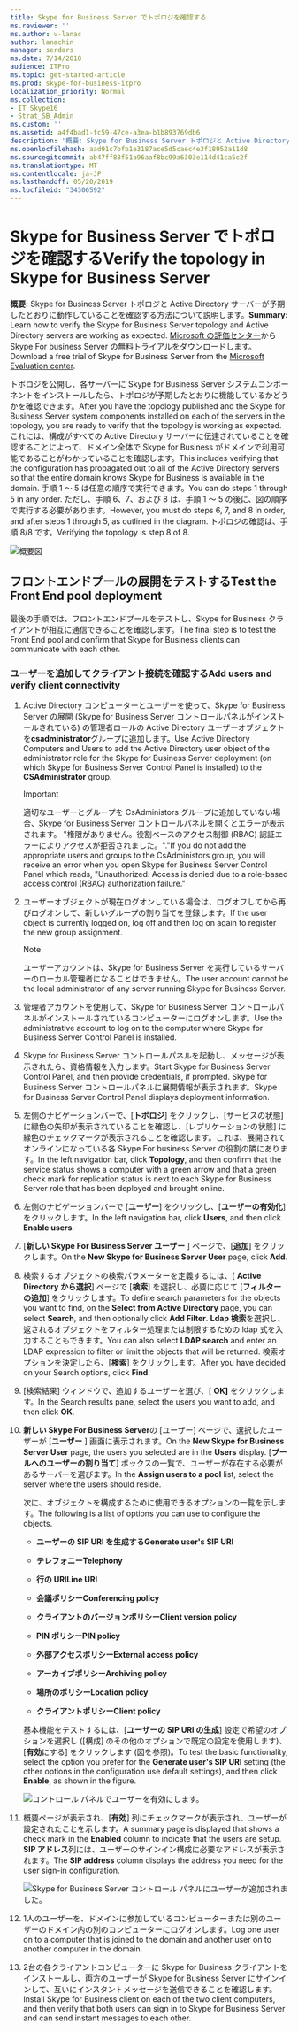 ```yaml
---
title: Skype for Business Server でトポロジを確認する
ms.reviewer: ''
ms.author: v-lanac
author: lanachin
manager: serdars
ms.date: 7/14/2018
audience: ITPro
ms.topic: get-started-article
ms.prod: skype-for-business-itpro
localization_priority: Normal
ms.collection:
- IT_Skype16
- Strat_SB_Admin
ms.custom: ''
ms.assetid: a4f4bad1-fc59-47ce-a3ea-b1b893769db6
description: '概要: Skype for Business Server トポロジと Active Directory サーバーが予期したとおりに動作していることを確認する方法について説明します。 Skype for Business Server の無料トライアルは、次https://www.microsoft.com/evalcenter/evaluate-skype-for-business-serverの Microsoft 評価センターからダウンロードしてください。'
ms.openlocfilehash: aad91c7bfb1e3187ace5d5caec4e3f18952a11d8
ms.sourcegitcommit: ab47ff88f51a96aaf8bc99a6303e114d41ca5c2f
ms.translationtype: MT
ms.contentlocale: ja-JP
ms.lasthandoff: 05/20/2019
ms.locfileid: "34306592"
---
```

# <a name="verify-the-topology-in-skype-for-business-server"></a><span data-ttu-id="ba199-104">Skype for Business Server でトポロジを確認する</span><span class="sxs-lookup"><span data-stu-id="ba199-104">Verify the topology in Skype for Business Server</span></span>
 
<span data-ttu-id="ba199-105">**概要:** Skype for Business Server トポロジと Active Directory サーバーが予期したとおりに動作していることを確認する方法について説明します。</span><span class="sxs-lookup"><span data-stu-id="ba199-105">**Summary:** Learn how to verify the Skype for Business Server topology and Active Directory servers are working as expected.</span></span> <span data-ttu-id="ba199-106">[Microsoft の評価センター](https://www.microsoft.com/evalcenter/evaluate-skype-for-business-server)から Skype For business Server の無料トライアルをダウンロードします。</span><span class="sxs-lookup"><span data-stu-id="ba199-106">Download a free trial of Skype for Business Server from the [Microsoft Evaluation center](https://www.microsoft.com/evalcenter/evaluate-skype-for-business-server).</span></span>
  
<span data-ttu-id="ba199-107">トポロジを公開し、各サーバーに Skype for Business Server システムコンポーネントをインストールしたら、トポロジが予期したとおりに機能しているかどうかを確認できます。</span><span class="sxs-lookup"><span data-stu-id="ba199-107">After you have the topology published and the Skype for Business Server system components installed on each of the servers in the topology, you are ready to verify that the topology is working as expected.</span></span> <span data-ttu-id="ba199-108">これには、構成がすべての Active Directory サーバーに伝達されていることを確認することによって、ドメイン全体で Skype for Business がドメインで利用可能であることがわかっていることを確認します。</span><span class="sxs-lookup"><span data-stu-id="ba199-108">This includes verifying that the configuration has propagated out to all of the Active Directory servers so that the entire domain knows Skype for Business is available in the domain.</span></span> <span data-ttu-id="ba199-109">手順 1 ～ 5 は任意の順序で実行できます。</span><span class="sxs-lookup"><span data-stu-id="ba199-109">You can do steps 1 through 5 in any order.</span></span> <span data-ttu-id="ba199-110">ただし、手順 6、7、および 8 は、手順 1 ～ 5 の後に、図の順序で実行する必要があります。</span><span class="sxs-lookup"><span data-stu-id="ba199-110">However, you must do steps 6, 7, and 8 in order, and after steps 1 through 5, as outlined in the diagram.</span></span> <span data-ttu-id="ba199-111">トポロジの確認は、手順 8/8 です。</span><span class="sxs-lookup"><span data-stu-id="ba199-111">Verifying the topology is step 8 of 8.</span></span>
  
![概要図](../../media/c8698b53-1282-4978-a9a6-ca3f7a778f60.png)
  
## <a name="test-the-front-end-pool-deployment"></a><span data-ttu-id="ba199-113">フロントエンドプールの展開をテストする</span><span class="sxs-lookup"><span data-stu-id="ba199-113">Test the Front End pool deployment</span></span>

<span data-ttu-id="ba199-114">最後の手順では、フロントエンドプールをテストし、Skype for Business クライアントが相互に通信できることを確認します。</span><span class="sxs-lookup"><span data-stu-id="ba199-114">The final step is to test the Front End pool and confirm that Skype for Business clients can communicate with each other.</span></span> 
  
### <a name="add-users-and-verify-client-connectivity"></a><span data-ttu-id="ba199-115">ユーザーを追加してクライアント接続を確認する</span><span class="sxs-lookup"><span data-stu-id="ba199-115">Add users and verify client connectivity</span></span>

1. <span data-ttu-id="ba199-116">Active Directory コンピューターとユーザーを使って、Skype for Business Server の展開 (Skype for Business Server コントロールパネルがインストールされている) の管理者ロールの Active Directory ユーザーオブジェクトを**csadministrator**グループに追加します。</span><span class="sxs-lookup"><span data-stu-id="ba199-116">Use Active Directory Computers and Users to add the Active Directory user object of the administrator role for the Skype for Business Server deployment (on which Skype for Business Server Control Panel is installed) to the **CSAdministrator** group.</span></span>
    
    > [!IMPORTANT]
    > <span data-ttu-id="ba199-117">適切なユーザーとグループを CsAdministors グループに追加していない場合、Skype for Business Server コントロールパネルを開くとエラーが表示されます。 "権限がありません。役割ベースのアクセス制御 (RBAC) 認証エラーによりアクセスが拒否されました。"."</span><span class="sxs-lookup"><span data-stu-id="ba199-117">If you do not add the appropriate users and groups to the CsAdministors group, you will receive an error when you open Skype for Business Server Control Panel which reads, "Unauthorized: Access is denied due to a role-based access control (RBAC) authorization failure."</span></span> 
  
2. <span data-ttu-id="ba199-118">ユーザーオブジェクトが現在ログオンしている場合は、ログオフしてから再びログオンして、新しいグループの割り当てを登録します。</span><span class="sxs-lookup"><span data-stu-id="ba199-118">If the user object is currently logged on, log off and then log on again to register the new group assignment.</span></span>
    
    > [!NOTE]
    > <span data-ttu-id="ba199-119">ユーザーアカウントは、Skype for Business Server を実行しているサーバーのローカル管理者になることはできません。</span><span class="sxs-lookup"><span data-stu-id="ba199-119">The user account cannot be the local administrator of any server running Skype for Business Server.</span></span> 
  
3. <span data-ttu-id="ba199-120">管理者アカウントを使用して、Skype for Business Server コントロールパネルがインストールされているコンピューターにログオンします。</span><span class="sxs-lookup"><span data-stu-id="ba199-120">Use the administrative account to log on to the computer where Skype for Business Server Control Panel is installed.</span></span>
    
4. <span data-ttu-id="ba199-121">Skype for Business Server コントロールパネルを起動し、メッセージが表示されたら、資格情報を入力します。</span><span class="sxs-lookup"><span data-stu-id="ba199-121">Start Skype for Business Server Control Panel, and then provide credentials, if prompted.</span></span> <span data-ttu-id="ba199-122">Skype for Business Server コントロールパネルに展開情報が表示されます。</span><span class="sxs-lookup"><span data-stu-id="ba199-122">Skype for Business Server Control Panel displays deployment information.</span></span>
    
5. <span data-ttu-id="ba199-123">左側のナビゲーションバーで、[**トポロジ**] をクリックし、[サービスの状態] に緑色の矢印が表示されていることを確認し、[レプリケーションの状態] に緑色のチェックマークが表示されることを確認します。これは、展開されてオンラインになっている各 Skype For business Server の役割の隣にあります。</span><span class="sxs-lookup"><span data-stu-id="ba199-123">In the left navigation bar, click **Topology**, and then confirm that the service status shows a computer with a green arrow and that a green check mark for replication status is next to each Skype for Business Server role that has been deployed and brought online.</span></span> 
    
6. <span data-ttu-id="ba199-124">左側のナビゲーションバーで [**ユーザー**] をクリックし、[**ユーザーの有効化**] をクリックします。</span><span class="sxs-lookup"><span data-stu-id="ba199-124">In the left navigation bar, click **Users**, and then click **Enable users**.</span></span> 
    
7. <span data-ttu-id="ba199-125">[**新しい Skype For Business Server ユーザー** ] ページで、[**追加**] をクリックします。</span><span class="sxs-lookup"><span data-stu-id="ba199-125">On the **New Skype for Business Server User** page, click **Add**.</span></span>
    
8. <span data-ttu-id="ba199-126">検索するオブジェクトの検索パラメーターを定義するには、[ **Active Directory から選択**] ページで [**検索**] を選択し、必要に応じて [**フィルターの追加**] をクリックします。</span><span class="sxs-lookup"><span data-stu-id="ba199-126">To define search parameters for the objects you want to find, on the **Select from Active Directory** page, you can select **Search**, and then optionally click **Add Filter**.</span></span> <span data-ttu-id="ba199-127">**Ldap 検索**を選択し、返されるオブジェクトをフィルター処理または制限するための ldap 式を入力することもできます。</span><span class="sxs-lookup"><span data-stu-id="ba199-127">You can also select **LDAP search** and enter an LDAP expression to filter or limit the objects that will be returned.</span></span> <span data-ttu-id="ba199-128">検索オプションを決定したら、[**検索**] をクリックします。</span><span class="sxs-lookup"><span data-stu-id="ba199-128">After you have decided on your Search options, click **Find**.</span></span>
    
9. <span data-ttu-id="ba199-129">[検索結果] ウィンドウで、追加するユーザーを選び、[ **OK]** をクリックします。</span><span class="sxs-lookup"><span data-stu-id="ba199-129">In the Search results pane, select the users you want to add, and then click **OK**.</span></span>
    
10. <span data-ttu-id="ba199-130">**新しい Skype For Business Server**の [ユーザー] ページで、選択したユーザーが [**ユーザー** ] 画面に表示されます。</span><span class="sxs-lookup"><span data-stu-id="ba199-130">On the **New Skype for Business Server User** page, the users you selected are in the **Users** display.</span></span> <span data-ttu-id="ba199-131">[**プールへのユーザーの割り当て**] ボックスの一覧で、ユーザーが存在する必要があるサーバーを選びます。</span><span class="sxs-lookup"><span data-stu-id="ba199-131">In the **Assign users to a pool** list, select the server where the users should reside.</span></span>
    
    <span data-ttu-id="ba199-132">次に、オブジェクトを構成するために使用できるオプションの一覧を示します。</span><span class="sxs-lookup"><span data-stu-id="ba199-132">The following is a list of options you can use to configure the objects.</span></span>
    
    - <span data-ttu-id="ba199-133">**ユーザーの SIP URI を生成する**</span><span class="sxs-lookup"><span data-stu-id="ba199-133">**Generate user's SIP URI**</span></span>
    
    - <span data-ttu-id="ba199-134">**テレフォニー**</span><span class="sxs-lookup"><span data-stu-id="ba199-134">**Telephony**</span></span>
    
    - <span data-ttu-id="ba199-135">**行の URI**</span><span class="sxs-lookup"><span data-stu-id="ba199-135">**Line URI**</span></span>
    
    - <span data-ttu-id="ba199-136">**会議ポリシー**</span><span class="sxs-lookup"><span data-stu-id="ba199-136">**Conferencing policy**</span></span>
    
    - <span data-ttu-id="ba199-137">**クライアントのバージョンポリシー**</span><span class="sxs-lookup"><span data-stu-id="ba199-137">**Client version policy**</span></span>
    
    - <span data-ttu-id="ba199-138">**PIN ポリシー**</span><span class="sxs-lookup"><span data-stu-id="ba199-138">**PIN policy**</span></span>
    
    - <span data-ttu-id="ba199-139">**外部アクセスポリシー**</span><span class="sxs-lookup"><span data-stu-id="ba199-139">**External access policy**</span></span>
    
    - <span data-ttu-id="ba199-140">**アーカイブポリシー**</span><span class="sxs-lookup"><span data-stu-id="ba199-140">**Archiving policy**</span></span>
    
    - <span data-ttu-id="ba199-141">**場所のポリシー**</span><span class="sxs-lookup"><span data-stu-id="ba199-141">**Location policy**</span></span>
    
    - <span data-ttu-id="ba199-142">**クライアントポリシー**</span><span class="sxs-lookup"><span data-stu-id="ba199-142">**Client policy**</span></span>
    
    <span data-ttu-id="ba199-143">基本機能をテストするには、[**ユーザーの SIP URI の生成**] 設定で希望のオプションを選択し ([構成] のその他のオプションで既定の設定を使用します)、[**有効**にする] をクリックします (図を参照)。</span><span class="sxs-lookup"><span data-stu-id="ba199-143">To test the basic functionality, select the option you prefer for the **Generate user's SIP URI** setting (the other options in the configuration use default settings), and then click **Enable**, as shown in the figure.</span></span>
    
     ![コントロール パネルでユーザーを有効にします。](../../media/7ee8717d-9a1f-4864-8f45-71071c88878f.png)
  
11. <span data-ttu-id="ba199-145">概要ページが表示され、[**有効**] 列にチェックマークが表示され、ユーザーが設定されたことを示します。</span><span class="sxs-lookup"><span data-stu-id="ba199-145">A summary page is displayed that shows a check mark in the **Enabled** column to indicate that the users are setup.</span></span> <span data-ttu-id="ba199-146">**SIP アドレス**列には、ユーザーのサインイン構成に必要なアドレスが表示されます。</span><span class="sxs-lookup"><span data-stu-id="ba199-146">The **SIP address** column displays the address you need for the user sign-in configuration.</span></span>
    
     ![Skype for Business Server コントロール パネルにユーザーが追加されました。](../../media/8960548a-8d6d-44c5-bc01-6f9fb11b7588.png)
  
12. <span data-ttu-id="ba199-148">1人のユーザーを、ドメインに参加しているコンピューターまたは別のユーザーのドメイン内の別のコンピューターにログオンします。</span><span class="sxs-lookup"><span data-stu-id="ba199-148">Log one user on to a computer that is joined to the domain and another user on to another computer in the domain.</span></span>
    
13. <span data-ttu-id="ba199-149">2台の各クライアントコンピューターに Skype for Business クライアントをインストールし、両方のユーザーが Skype for Business Server にサインインして、互いにインスタントメッセージを送信できることを確認します。</span><span class="sxs-lookup"><span data-stu-id="ba199-149">Install Skype for Business client on each of the two client computers, and then verify that both users can sign in to Skype for Business Server and can send instant messages to each other.</span></span>
    

